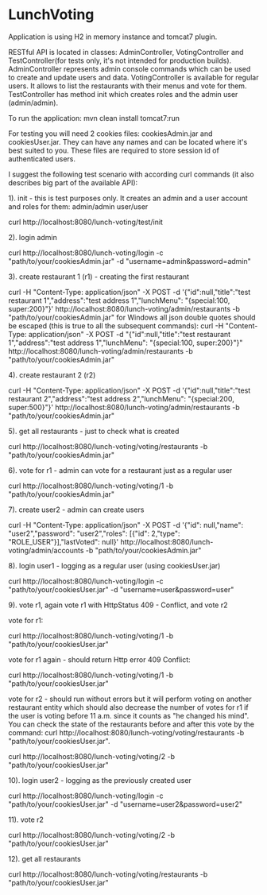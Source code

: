 # LunchVoting

Application is using H2 in memory instance and tomcat7 plugin.

RESTful API is located in classes: AdminController, VotingController and TestController(for tests only, it's not
intended for production builds).
AdminController represents admin console commands which can be used to create and update users and data.
VotingController is available for regular users. It allows to list the restaurants with their menus and vote for them.
TestController has method init which creates roles and the admin user (admin/admin).

To run the application:
mvn clean install tomcat7:run

For testing you will need 2 cookies files: cookiesAdmin.jar and cookiesUser.jar. They can have any names and
can be located where it's best suited to you. These files are required to store session id of authenticated users.

I suggest the following test scenario with according curl commands (it also describes big part of the available API):

1). init - this is test purposes only. It creates an admin and a user account and roles for them:
admin/admin
user/user

curl http://localhost:8080/lunch-voting/test/init

2). login admin

curl http://localhost:8080/lunch-voting/login -c "path/to/your/cookiesAdmin.jar" -d "username=admin&password=admin"

3). create restaurant 1 (r1) - creating the first restaurant

curl -H "Content-Type: application/json" -X POST -d '{"id":null,"title":"test restaurant 1","address":"test address 1","lunchMenu": "{special:100, super:200}"}' http://localhost:8080/lunch-voting/admin/restaurants -b "path/to/your/cookiesAdmin.jar"
for Windows all json double quotes should be escaped (this is true to all the subsequent commands):
curl -H "Content-Type: application/json" -X POST -d "{\"id\":null,\"title\":\"test restaurant 1\",\"address\":\"test address 1\",\"lunchMenu\": \"{special:100, super:200}\"}" http://localhost:8080/lunch-voting/admin/restaurants -b "path/to/your/cookiesAdmin.jar"

4). create restaurant 2 (r2)

curl -H "Content-Type: application/json" -X POST -d '{"id":null,"title":"test restaurant 2","address":"test address 2","lunchMenu": "{special:200, super:500}"}' http://localhost:8080/lunch-voting/admin/restaurants -b "path/to/your/cookiesAdmin.jar"

5). get all restaurants - just to check what is created

curl http://localhost:8080/lunch-voting/voting/restaurants -b "path/to/your/cookiesAdmin.jar"

6). vote for r1 - admin can vote for a restaurant just as a regular user

curl http://localhost:8080/lunch-voting/voting/1 -b "path/to/your/cookiesAdmin.jar"

7). create user2 - admin can create users

curl -H "Content-Type: application/json" -X POST -d '{"id": null,"name": "user2","password": "user2","roles": [{"id": 2,"type": "ROLE_USER"}],"lastVoted": null}' http://localhost:8080/lunch-voting/admin/accounts -b "path/to/your/cookiesAdmin.jar"

8). login user1 - logging as a regular user (using cookiesUser.jar)

curl http://localhost:8080/lunch-voting/login -c "path/to/your/cookiesUser.jar" -d "username=user&password=user"

9). vote r1, again vote r1 with HttpStatus 409 - Conflict, and vote r2

vote for r1:

curl http://localhost:8080/lunch-voting/voting/1 -b "path/to/your/cookiesUser.jar"

vote for r1 again - should return Http error 409 Conflict:

curl http://localhost:8080/lunch-voting/voting/1 -b "path/to/your/cookiesUser.jar"

vote for r2 - should run without errors but it will perform voting on another restaurant entity which should also decrease
the number of votes for r1 if the user is voting before 11 a.m. since it counts as "he changed his mind". You can check the
state of the restaurants before and after this vote by the command: curl http://localhost:8080/lunch-voting/voting/restaurants -b "path/to/your/cookiesUser.jar".

curl http://localhost:8080/lunch-voting/voting/2 -b "path/to/your/cookiesUser.jar"

10). login user2 - logging as the previously created user

curl http://localhost:8080/lunch-voting/login -c "path/to/your/cookiesUser.jar" -d "username=user2&password=user2"

11). vote r2

curl http://localhost:8080/lunch-voting/voting/2 -b "path/to/your/cookiesUser.jar"

12). get all restaurants

curl http://localhost:8080/lunch-voting/voting/restaurants -b "path/to/your/cookiesUser.jar"

